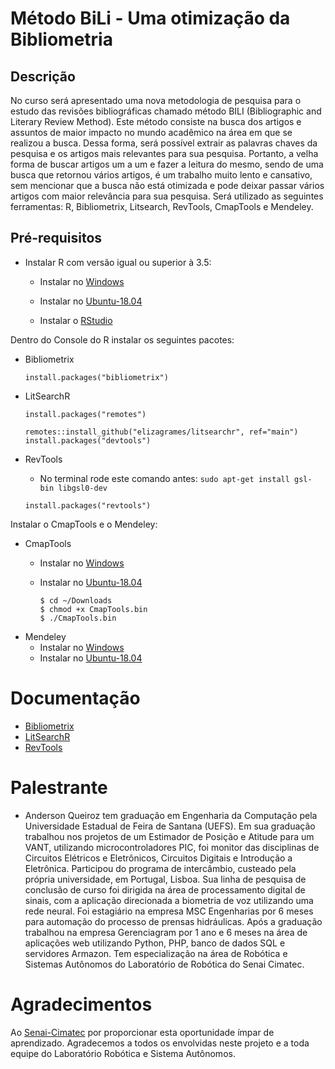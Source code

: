 # Método BiLi - Uma otimização da Bibliometria 

## Descrição
No curso será apresentado uma nova metodologia de pesquisa para o estudo das revisões bibliográficas chamado método BILI  (Bibliographic and Literary Review Method). Este método consiste na busca dos artigos e assuntos de maior impacto no mundo acadêmico na área em que se realizou a busca. Dessa forma, será possível extrair as palavras chaves da pesquisa e os artigos mais relevantes para sua pesquisa. Portanto, a velha forma de buscar artigos um a um e fazer a leitura do mesmo, sendo de uma busca que retornou vários artigos, é um trabalho muito lento e cansativo, sem mencionar que a busca não está otimizada e pode deixar passar vários artigos com maior relevância para sua pesquisa. Será utilizado as seguintes ferramentas: R, Bibliometrix, Litsearch, RevTools, CmapTools e Mendeley.

## Pré-requisitos
- Instalar R com versão igual ou superior à 3.5:

    - Instalar no [Windows](https://cran.r-project.org/bin/windows/base/)

    - Instalar no [Ubuntu-18.04](https://rtask.thinkr.fr/installation-of-r-3-5-on-ubuntu-18-04-lts-and-tips-for-spatial-packages/)
    
    - Instalar o [RStudio](https://www.rstudio.com/products/rstudio/download-server/debian-ubuntu/)


Dentro do Console do R instalar os seguintes pacotes:
- Bibliometrix
  ```
  install.packages("bibliometrix")
  ```

- LitSearchR
  ```
  install.packages("remotes")

  remotes::install_github("elizagrames/litsearchr", ref="main")
  install.packages("devtools")
  ```

- RevTools
  - No terminal rode este comando antes: `sudo apt-get install gsl-bin libgsl0-dev`
  ```
  install.packages("revtools")
  ```

Instalar o CmapTools e o Mendeley:

- CmapTools
  - Instalar no [Windows](https://cmaptools.br.uptodown.com/windows)

  - Instalar no [Ubuntu-18.04](https://cmap.ihmc.us/cmaptools/cmaptools-download/)
    ```
    $ cd ~/Downloads
    $ chmod +x CmapTools.bin
    $ ./CmapTools.bin
    ```
- Mendeley
  - Instalar no [Windows](https://www.mendeley.com/download-desktop-new/)
  - Instalar no [Ubuntu-18.04](https://www.mendeley.com/guides/download-mendeley-desktop/ubuntu/instructions)


# Documentação

- [Bibliometrix](https://cran.r-project.org/web/packages/bibliometrix/bibliometrix.pdf)
- [LitSearchR](https://elizagrames.github.io/litsearchr/#tutorials)
- [RevTools](https://cran.r-project.org/web/packages/revtools/revtools.pdf)

# Palestrante
- Anderson Queiroz tem graduação em Engenharia da Computação pela Universidade Estadual de Feira de Santana (UEFS). Em sua graduação trabalhou nos projetos de um Estimador de Posição e Atitude para um VANT, utilizando microcontroladores PIC, foi monitor das disciplinas de Circuitos Elétricos e Eletrônicos, Circuitos Digitais e Introdução a Eletrônica. Participou do programa de intercâmbio, custeado pela própria universidade, em Portugal, Lisboa. Sua linha de pesquisa de conclusão de curso foi dirigida na área de processamento digital de sinais, com a aplicação direcionada a biometria de voz utilizando uma rede neural. Foi estagiário na empresa MSC Engenharias por 6 meses para automação do processo de prensas hidráulicas. Após a graduação trabalhou na empresa Gerenciagram por 1 ano e 6 meses na área de aplicações web utilizando Python, PHP, banco de dados SQL e servidores Armazon. Tem especialização na área de Robótica e Sistemas Autônomos do Laboratório de Robótica do Senai Cimatec.

# Agradecimentos
Ao [Senai-Cimatec](http://www.senaicimatec.com.br/) por proporcionar esta oportunidade ímpar de aprendizado. Agradecemos a todos os envolvidas neste projeto e a toda equipe do Laboratório Robótica e Sistema Autônomos.